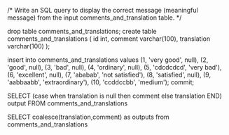 /* Write an SQL query to display the correct message (meaningful message) from the input
comments_and_translation table. */

drop table comments_and_translations;
create table comments_and_translations
(
	id				int,
	comment			varchar(100),
	translation		varchar(100)
);

insert into comments_and_translations values
(1, 'very good', null),
(2, 'good', null),
(3, 'bad', null),
(4, 'ordinary', null),
(5, 'cdcdcdcd', 'very bad'),
(6, 'excellent', null),
(7, 'ababab', 'not satisfied'),
(8, 'satisfied', null),
(9, 'aabbaabb', 'extraordinary'),
(10, 'ccddccbb', 'medium');
commit;


SELECT  (case
         when translation is null then comment else translation 
      END)  output FROM comments_and_translations

   SELECT coalesce(translation,comment) as outputs
      from comments_and_translations
